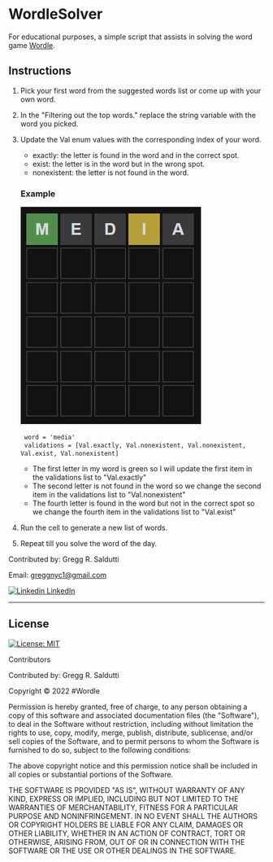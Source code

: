 # WordleSolver

For educational purposes, a simple script that assists in solving the word game [Wordle](https://www.powerlanguage.co.uk/wordle/).

## Instructions

1. Pick your first word from the suggested words list or come up with your own word.
2. In the "Filtering out the top words." replace the string variable with the word you picked.
3. Update the Val enum values with the corresponding index of your word.
   - exactly: the letter is found in the word and in the correct spot.
   - exist: the letter is in the word but in the wrong spot.
   - nonexistent: the letter is not found in the word.

    ### Example
    ![First Word](images/first_word.png)

        word = 'media'
        validations = [Val.exactly, Val.nonexistent, Val.nonexistent, Val.exist, Val.nonexistent]

    - The first letter in my word is green so I will update the first item in the validations list to "Val.exactly"
    - The second letter is not found in the word so we change the second item in the validations list to "Val.nonexistent"
    - The fourth letter is found in the word but not in the correct spot so we change the fourth item in the validations list to "Val.exist"

4. Run the cell to generate a new list of words.
5. Repeat till you solve the word of the day.

Contributed by: Gregg R. Saldutti

Email: greggnyc1@gmail.com

[![Linkedin](https://i.stack.imgur.com/gVE0j.png) LinkedIn](https://www.linkedin.com/in/greggsaldutti-1701501)


---

## License
[![License: MIT](https://img.shields.io/badge/License-MIT-yellow.svg)](https://opensource.org/licenses/MIT)


Contributors

Contributed by: Gregg R. Saldutti




Copyright © 2022 #Wordle


Permission is hereby granted, free of charge, to any person obtaining a copy of this software and associated documentation files (the "Software"), to deal in the Software without restriction, including without limitation the rights to use, copy, modify, merge, publish, distribute, sublicense, and/or sell copies of the Software, and to permit persons to whom the Software is furnished to do so, subject to the following conditions:

The above copyright notice and this permission notice shall be included in all copies or substantial portions of the Software.

THE SOFTWARE IS PROVIDED "AS IS", WITHOUT WARRANTY OF ANY KIND, EXPRESS OR IMPLIED, INCLUDING BUT NOT LIMITED TO THE WARRANTIES OF MERCHANTABILITY, FITNESS FOR A PARTICULAR PURPOSE AND NONINFRINGEMENT. IN NO EVENT SHALL THE AUTHORS OR COPYRIGHT HOLDERS BE LIABLE FOR ANY CLAIM, DAMAGES OR OTHER LIABILITY, WHETHER IN AN ACTION OF CONTRACT, TORT OR OTHERWISE, ARISING FROM, OUT OF OR IN CONNECTION WITH THE SOFTWARE OR THE USE OR OTHER DEALINGS IN THE SOFTWARE.
